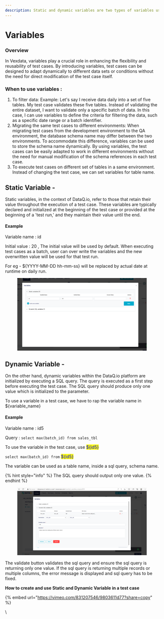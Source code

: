```yaml
---
description: Static and dynamic variables are two types of variables used in test cases.
---
```


# Variables

### Overview



In Vexdata, variables play a crucial role in enhancing the flexibility and reusability of test cases. By introducing variables, test cases can be designed to adapt dynamically to different data sets or conditions without the need for direct modification of the test case itself.



### When to use variables :

1. To filter data: Example: Let's say I receive data daily into a set of five tables. My test case validates these five tables. Instead of validating the entire dataset, I want to validate only a specific batch of data. In this case, I can use variables to define the criteria for filtering the data, such as a specific date range or a batch identifier.
2. Migrating the same test cases to different environments: When migrating test cases from the development environment to the QA environment, the database schema name may differ between the two environments. To accommodate this difference, variables can be used to store the schema name dynamically. By using variables, the test cases can be easily adapted to work in different environments without the need for manual modification of the schema references in each test case.
3. To execute test cases on different set of tables in a same environment. Instead of changing the test case, we can set variables for table name.



## Static Variable -&#x20;

Static variables, in the context of DataQ.io, refer to those that retain their value throughout the execution of a test case. These variables are typically declared and initialized at the beginning of the test case or provided at the beginning of a 'test run,' and they maintain their value until the end.

#### Example

Variable name : id

Initial value : 20  ,  The initial value will be used by default. When executing test cases as a batch, user can over write the variables and the new overwritten value will be used for that test run.

For eg - ${YYYY-MM-DD hh-mm-ss} will be replaced by actual date at runtime on daily run.

<figure><img src="../../../.gitbook/assets/image (82).png" alt=""><figcaption></figcaption></figure>

## **Dynamic Variable** -&#x20;

On the other hand, dynamic variables within the DataQ.io platform are initialized by executing a SQL query. The query is executed as a first step before executing the test case. The SQL query should produce only one value which is initialized to the parameter.&#x20;

To use a variable in a test case, we have to rap the variable name in ${variable\_name}

#### Example

Variable name : id5

Query : `select max(batch_id) from sales_tbl`

To use the variable in the test case, use <mark style="color:blue;">${id5}</mark>

`select max(batch_id) from` <mark style="color:blue;">${id5}</mark>

The variable can be used as a table name, inside a sql query, schema name.&#x20;

{% hint style="info" %}
The SQL query should output only one value.
{% endhint %}

<figure><img src="../../../.gitbook/assets/image (73).png" alt=""><figcaption></figcaption></figure>

The validate button validates the sql query and ensure the sql query is returning only one value. If the sql query is returning multiple records or multiple columns, the error message is displayed and sql query has to be fixed.



**How to create and use Static and Dynamic Variable in a test case**



{% embed url="https://vimeo.com/831207546/9803611d77?share=copy" %}



\
